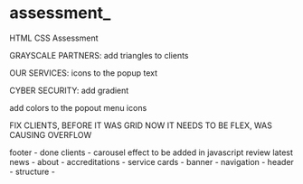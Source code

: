 # assessment_
HTML CSS Assessment


GRAYSCALE PARTNERS:
add triangles to clients


OUR SERVICES:
icons to the popup text

CYBER SECURITY:
add gradient 

add colors to the popout menu icons



FIX CLIENTS, BEFORE IT WAS GRID NOW IT NEEDS TO BE FLEX, WAS CAUSING OVERFLOW

footer - done
clients - carousel effect to be added in javascript review
latest news - 
about - 
accreditations - 
service cards - 
banner - 
navigation - 
header - 
structure - 